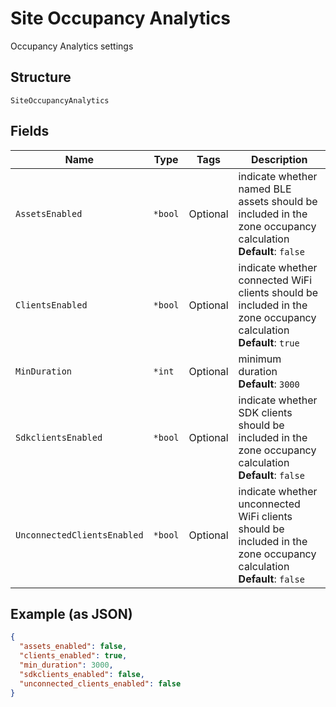 
# Site Occupancy Analytics

Occupancy Analytics settings

## Structure

`SiteOccupancyAnalytics`

## Fields

| Name | Type | Tags | Description |
|  --- | --- | --- | --- |
| `AssetsEnabled` | `*bool` | Optional | indicate whether named BLE assets should be included in the zone occupancy calculation<br>**Default**: `false` |
| `ClientsEnabled` | `*bool` | Optional | indicate whether connected WiFi clients should be included in the zone occupancy calculation<br>**Default**: `true` |
| `MinDuration` | `*int` | Optional | minimum duration<br>**Default**: `3000` |
| `SdkclientsEnabled` | `*bool` | Optional | indicate whether SDK clients should be included in the zone occupancy calculation<br>**Default**: `false` |
| `UnconnectedClientsEnabled` | `*bool` | Optional | indicate whether unconnected WiFi clients should be included in the zone occupancy calculation<br>**Default**: `false` |

## Example (as JSON)

```json
{
  "assets_enabled": false,
  "clients_enabled": true,
  "min_duration": 3000,
  "sdkclients_enabled": false,
  "unconnected_clients_enabled": false
}
```

